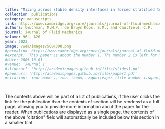 ```yaml
---
title: "Mixing across stable density interfaces in forced stratified turbulence"
collection: publications
category: manuscripts
link: https://www.cambridge.org/core/journals/journal-of-fluid-mechanics/article/mixing-across-stable-density-interfaces-in-forced-stratified-turbulence/45A1DC2F835AD553EE891636E23FBD89
authors: Couchman, M.M.P., de Bruyn Kops, S.M., and Caulfield, C.P.
journal: Journal of Fluid Mechanics
volume: 961, A20
year: 2023
image: /web/images/500x300.png
#permalink: https://www.cambridge.org/core/journals/journal-of-fluid-mechanics/article/mixing-across-stable-density-interfaces-in-forced-stratified-turbulence/45A1DC2F835AD553EE891636E23FBD89
#excerpt: 'This paper is about the number 1. The number 2 is left for future work.'
#date: 2009-10-01
#venue: 'Journal 1'
#slidesurl: 'http://academicpages.github.io/files/slides1.pdf'
#paperurl: 'http://academicpages.github.io/files/paper1.pdf'
#citation: 'Your Name 2, You. (2009). &quot;Paper Title Number 1.&quot; <i>Journal 1</i>. 1(1).'

---
```


The contents above will be part of a list of publications, if the user clicks the link for the publication than the contents of section will be rendered as a full page, allowing you to provide more information about the paper for the reader. When publications are displayed as a single page, the contents of the above "citation" field will automatically be included below this section in a smaller font.
